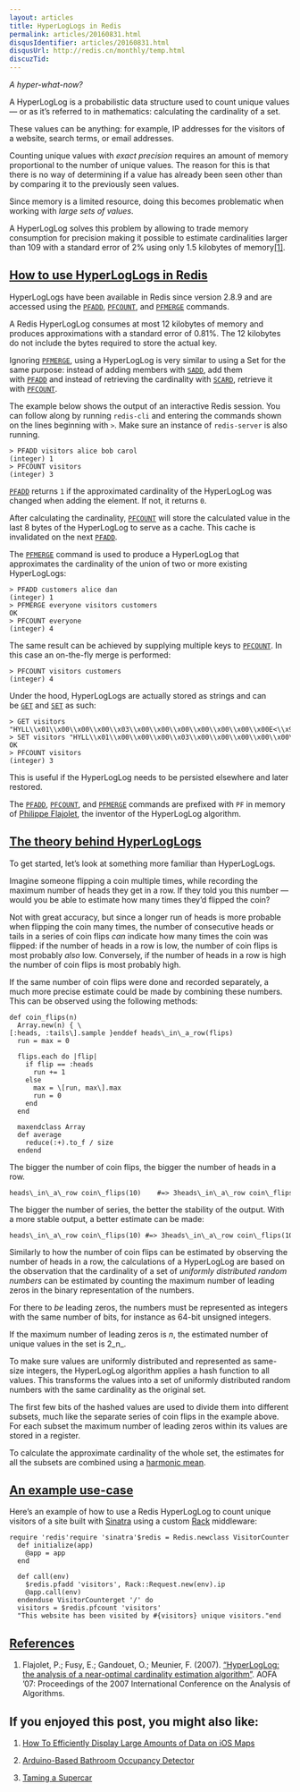 ```yaml
---
layout: articles
title: HyperLogLogs in Redis
permalink: articles/20160831.html
disqusIdentifier: articles/20160831.html
disqusUrl: http://redis.cn/monthly/temp.html
discuzTid: 
---
```



_A hyper-what-now?_

A HyperLogLog is a probabilistic data structure used to count unique values — or as it’s referred to in mathematics: calculating the cardinality of a set.

These values can be anything: for example, IP addresses for the visitors of a website, search terms, or email addresses.

Counting unique values with _exact precision_ requires an amount of memory proportional to the number of unique values. The reason for this is that there is no way of determining if a value has already been seen other than by comparing it to the previously seen values.

Since memory is a limited resource, doing this becomes problematic when working with _large sets of values_.

A HyperLogLog solves this problem by allowing to trade memory consumption for precision making it possible to estimate cardinalities larger than 109 with a standard error of 2% using only 1.5 kilobytes of memory[\[1\]](https://robots.thoughtbot.com/hyperloglogs-in-redis#1).

[How to use HyperLogLogs in Redis](https://robots.thoughtbot.com/hyperloglogs-in-redis#how-to-use-hyperloglogs-in-redis)
------------------------------------------------------------------------------------------------------------------------

HyperLogLogs have been available in Redis since version 2.8.9 and are accessed using the [`PFADD`](http://redis.io/commands/pfadd), [`PFCOUNT`](http://redis.io/commands/pfcount), and [`PFMERGE`](http://redis.io/commands/pfmerge) commands.

A Redis HyperLogLog consumes at most 12 kilobytes of memory and produces approximations with a standard error of 0.81%. The 12 kilobytes do not include the bytes required to store the actual key.

Ignoring [`PFMERGE`](http://redis.io/commands/pfmerge), using a HyperLogLog is very similar to using a Set for the same purpose: instead of adding members with [`SADD`](http://redis.io/commands/sadd), add them with [`PFADD`](http://redis.io/commands/pfadd) and instead of retrieving the cardinality with [`SCARD`](http://redis.io/commands/scard), retrieve it with [`PFCOUNT`](http://redis.io/commands/pfcount).

The example below shows the output of an interactive Redis session. You can follow along by running `redis-cli` and entering the commands shown on the lines beginning with `>`. Make sure an instance of `redis-server` is also running.

```
> PFADD visitors alice bob carol
(integer) 1
> PFCOUNT visitors
(integer) 3
```

[`PFADD`](http://redis.io/commands/pfadd) returns `1` if the approximated cardinality of the HyperLogLog was changed when adding the element. If not, it returns `0`.

After calculating the cardinality, [`PFCOUNT`](http://redis.io/commands/pfcount) will store the calculated value in the last 8 bytes of the HyperLogLog to serve as a cache. This cache is invalidated on the next [`PFADD`](http://redis.io/commands/pfadd).

The [`PFMERGE`](http://redis.io/commands/pfmerge) command is used to produce a HyperLogLog that approximates the cardinality of the union of two or more existing HyperLogLogs:

```
> PFADD customers alice dan
(integer) 1
> PFMERGE everyone visitors customers
OK
> PFCOUNT everyone
(integer) 4
```

The same result can be achieved by supplying multiple keys to [`PFCOUNT`](http://redis.io/commands/pfcount). In this case an on-the-fly merge is performed:

```
> PFCOUNT visitors customers
(integer) 4
```

Under the hood, HyperLogLogs are actually stored as strings and can be [`GET`](http://redis.io/commands/get) and [`SET`](http://redis.io/commands/set) as such:

```
> GET visitors
"HYLL\\x01\\x00\\x00\\x00\\x03\\x00\\x00\\x00\\x00\\x00\\x00\\x00E<\\x94X\\x10\\x84Qi\\x8cQD"
> SET visitors "HYLL\\x01\\x00\\x00\\x00\\x03\\x00\\x00\\x00\\x00\\x00\\x00\\x00E<\\x94X\\x10\\x84Qi\\x8cQD"
OK
> PFCOUNT visitors
(integer) 3
```

This is useful if the HyperLogLog needs to be persisted elsewhere and later restored.

The [`PFADD`](http://redis.io/commands/pfadd), [`PFCOUNT`](http://redis.io/commands/pfcount), and [`PFMERGE`](http://redis.io/commands/pfmerge) commands are prefixed with `PF` in memory of [Philippe Flajolet](https://en.wikipedia.org/wiki/Philippe_Flajolet), the inventor of the HyperLogLog algorithm.

[The theory behind HyperLogLogs](https://robots.thoughtbot.com/hyperloglogs-in-redis#the-theory-behind-hyperloglogs)
--------------------------------------------------------------------------------------------------------------------

To get started, let’s look at something more familiar than HyperLogLogs.

Imagine someone flipping a coin multiple times, while recording the maximum number of heads they get in a row. If they told you this number — would you be able to estimate how many times they’d flipped the coin?

Not with great accuracy, but since a longer run of heads is more probable when flipping the coin many times, the number of consecutive heads or tails in a series of coin flips _can_ indicate how many times the coin was flipped: if the number of heads in a row is low, the number of coin flips is most probably _also_ low. Conversely, if the number of heads in a row is high the number of coin flips is most probably high.

If the same number of coin flips were done and recorded separately, a much more precise estimate could be made by combining these numbers. This can be observed using the following methods:

```
def coin_flips(n)
  Array.new(n) { \[:heads, :tails\].sample }enddef heads\_in\_a_row(flips)
  run = max = 0

  flips.each do |flip|
    if flip == :heads
      run += 1
    else
      max = \[run, max\].max
      run = 0
    end
  end

  maxendclass Array
  def average
    reduce(:+).to_f / size
  endend
```

The bigger the number of coin flips, the bigger the number of heads in a row.

```
heads\_in\_a\_row coin\_flips(10)    #=> 3heads\_in\_a\_row coin\_flips(100)   #=> 5heads\_in\_a\_row coin\_flips(1000)  #=> 9heads\_in\_a\_row coin\_flips(10000) #=> 15
```

The bigger the number of series, the better the stability of the output. With a more stable output, a better estimate can be made:

```
heads\_in\_a\_row coin\_flips(10) #=> 3heads\_in\_a\_row coin\_flips(10) #=> 7heads\_in\_a\_row coin\_flips(10) #=> 4Array.new(1000) { heads\_in\_a\_row coin\_flips(10) }.average #=> 2.449Array.new(1000) { heads\_in\_a\_row coin\_flips(10) }.average #=> 2.442Array.new(1000) { heads\_in\_a\_row coin\_flips(10) }.average #=> 2.469
```

Similarly to how the number of coin flips can be estimated by observing the number of heads in a row, the calculations of a HyperLogLog are based on the observation that the cardinality of a set of _uniformly distributed random numbers_ can be estimated by counting the maximum number of leading zeros in the binary representation of the numbers.

For there to _be_ leading zeros, the numbers must be represented as integers with the same number of bits, for instance as 64-bit unsigned integers.

If the maximum number of leading zeros is _n_, the estimated number of unique values in the set is 2_n_.

To make sure values are uniformly distributed and represented as same-size integers, the HyperLogLog algorithm applies a hash function to all values. This transforms the values into a set of uniformly distributed random numbers with the same cardinality as the original set.

The first few bits of the hashed values are used to divide them into different subsets, much like the separate series of coin flips in the example above. For each subset the maximum number of leading zeros within its values are stored in a register.

To calculate the approximate cardinality of the whole set, the estimates for all the subsets are combined using a [harmonic mean](https://en.wikipedia.org/wiki/Harmonic_mean).

[An example use-case](https://robots.thoughtbot.com/hyperloglogs-in-redis#an-example-use-case)
----------------------------------------------------------------------------------------------

Here’s an example of how to use a Redis HyperLogLog to count unique visitors of a site built with [Sinatra](http://www.sinatrarb.com/) using a custom [Rack](https://rack.github.io/) middleware:

```
require 'redis'require 'sinatra'$redis = Redis.newclass VisitorCounter
  def initialize(app)
    @app = app
  end

  def call(env)
    $redis.pfadd 'visitors', Rack::Request.new(env).ip
    @app.call(env)
  endenduse VisitorCounterget '/' do
  visitors = $redis.pfcount 'visitors'
  "This website has been visited by #{visitors} unique visitors."end
```

[References](https://robots.thoughtbot.com/hyperloglogs-in-redis#references)
----------------------------------------------------------------------------

1.  Flajolet, P.; Fusy, E.; Gandouet, O.; Meunier, F. (2007). [“HyperLogLog: the analysis of a near-optimal cardinality estimation algorithm”](http://algo.inria.fr/flajolet/Publications/FlFuGaMe07.pdf). AOFA ’07: Proceedings of the 2007 International Conference on the Analysis of Algorithms.
    

If you enjoyed this post, you might also like:
----------------------------------------------

1.  [How To Efficiently Display Large Amounts of Data on iOS Maps](https://robots.thoughtbot.com/how-to-handle-large-amounts-of-data-on-maps)
    
2.  [Arduino-Based Bathroom Occupancy Detector](https://robots.thoughtbot.com/arduino-bathroom-occupancy-detector)
    
3.  [Taming a Supercar](https://robots.thoughtbot.com/taming-a-supercar)